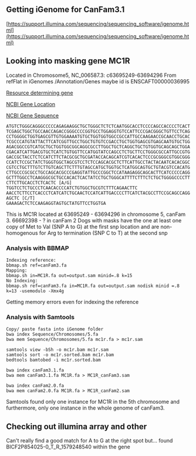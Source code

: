 ## Getting iGenome for CanFam3.1


[https://support.illumina.com/sequencing/sequencing_software/igenome.html](https://support.illumina.com/sequencing/sequencing_software/igenome.html)


## Looking into masking gene MC1R

Located in Chromosome5, NC_006587.3: c63695249-63694296
From refFlat in iGenomes /Annotation/Genes maybe id is ENSCAFT00000036995


[Resource determining gene](https://www.ncbi.nlm.nih.gov/pubmed/12692165)

[NCBI Gene Location](https://www.ncbi.nlm.nih.gov/gene?Db=gene&Cmd=DetailsSearch&Term=489652)

[NCBI Gene Sequence](https://www.ncbi.nlm.nih.gov/nuccore/NC_006587.3?report=fasta&from=63694296&to=63695249&strand=true)

```
ATGTCTGGGCAGGGCCCCCAGAGAAGGCTGCTGGGCTCTCTCAATGGCACCTCCCCAGCCACCCCTCACT
TCGAGCTGGCTGCCAACCAGACCGGGCCCCGGTGCCTGGAGGTGTCCATTCCCGACGGGCTGTTCCTCAG
CCTGGGGCTGGTGAGCGTTGTGGAAAATGTGCTGGTGGTGGCCGCCATTGCCAAGAACCGCAACCTGCAC
TCGCCCATGTATTACTTCATCGGTTGCCTGGCTGTGTCCGACCTGCTGGTGAGCGTGAGCAATGTGCTGG
AGACGGCCGTCATGCTGCTGGTGGCGGCAGGCGCCTTGGCTGCTCAGGCTGCTGTGGTGCAGCAGCTGGA
CGACATCATTGACGTGCTCATCTGTGGTTCCATGGTATCCAGCCTCTGCTTCCTGGGCGCCATTGCCGTG
GACCGCTACCTCTCCATCTTCTACGCGCTGCGATACCACAGCATCGTCACACTCCCGCGGGCGTGGCGGG
CCATCTCCGCTATCTGGGTGGCTAGCGTCCTCTCCAGCACGCTCTTCATTGCCTACTACAATCACACGGC
CGTCCTGCTTTGTCTTGTCAGCTTCTTTGTAGCCATGCTGGTGCTCATGGCAGTGCTGTACGTCCACATG
CTTGCCCGCGCCTGCCAGCACGCCCGAGGTATTGCCCGGCTCCATAAGAGGCAGCACTTCATCCCCCAGG
GCTTTGGCCTCAAGGGCGCTGCCACACTCACTATCCTGCTGGGCATTTTCTTTCTCTGCTGGGGCCCCTT
CTTCTTGCACCTCTCACTC [A/G] 
TGGTCCTCTGCCCTCAACACCCCATCTGTGGCTGCGTCTTTCAGAACTTC
AACCTCTTCCTCACCCTCATCATCTGCAACTCCATCATTGACCCCTTCATCTACGCCTTCCGCAGCCAGG
AGCTC [C/T] 
GAAAGACTCTCCAAGAGGTAGTGCTATGTTCCTGGTGA
```
This is MC1R located at 63695249 - 63694296 in chromosome 5, canFam 3. 66692398 - ? in canFam 2 
Dogs with masks have the one at least one copy of Met to Val (SNP A to G) at the first snp location and are non-homogenous for Arg to termination (SNP C to T) at the second snp

### Analysis with BBMAP

```
Indexing reference:
bbmap.sh ref=canFam3.fa
Mapping:
bbmap.sh in=MC1R.fa out=output.sam minid=.8 k=15
No Indexing:
bbmap.sh ref=canFam3.fa in=MC1R.fa out=output.sam nodisk minid =.8 k=13 -usemodulo -Xmx4g
```
Getting memory errors even for indexing the reference


### Analysis with Samtools
```
Copy/ paste fasta into iGenome folder
bwa index Sequence/Chromosomes/5.fa 
bwa mem Sequence/Chromosomes/5.fa mc1r.fa > mc1r.sam

samtools view -bSh -o mc1r.bam mc1r.sam 
samtools sort -o mc1r.sorted.bam mc1r.bam
bedtools bamtobed -i mc1r.sorted.bam 

bwa index canFam3.1.fa
bwa mem canFam3.1.fa MC1R.fa > MC1R_canFam3.sam

bwa index canFam2.0.fa
bwa mem canFam2.0.fa MC1R.fa > MC1R_canFam2.sam
```
Samtools found only one instance for MC1R in the 5th chromosome and furthermore, only one instance in the whole genome of canFam3.

## Checking out illumina array and other 
Can't really find a good match for A to G at the right spot but...
found BICF2P854025-0_T_R_1579248540 within the gene


